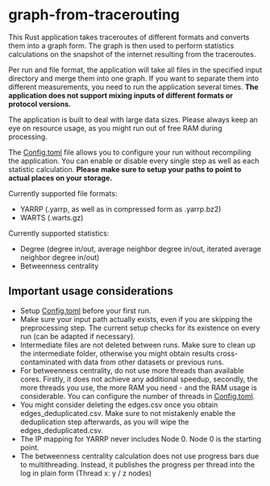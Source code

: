 # graph-from-tracerouting

This Rust application takes traceroutes of different formats and converts them into a graph form. The graph is then used
to perform statistics calculations on the snapshot of the internet resulting from the traceroutes.

Per run and file format, the application will take all files in the specified input directory and merge them into one
graph. If you want to separate them into different measurements, you need to run the application several times. **The
application does not support mixing inputs of different formats or protocol versions.**

The application is built to deal with large data sizes. Please always keep an eye on resource usage, as you might run
out of free RAM during processing.

The [Config.toml](./Config.toml) file allows you to configure your run without recompiling the application. You can
enable or disable every single step as well as each statistic calculation. **Please make sure to setup your paths to
point to actual places on your storage.**

Currently supported file formats:

- YARRP (.yarrp, as well as in compressed form as .yarrp.bz2)
- WARTS (.warts.gz)

Currently supported statistics:

- Degree (degree in/out, average neighbor degree in/out, iterated average neighbor degree in/out)
- Betweenness centrality

## Important usage considerations

- Setup [Config.toml](./Config.toml) before your first run.
- Make sure your input path actually exists, even if you are skipping the preprocessing step. The current setup checks
  for its existence on every run (can be adapted if necessary).
- Intermediate files are not deleted between runs. Make sure to clean up the intermediate folder, otherwise you might
  obtain results cross-contaminated with data from other datasets or previous runs.
- For betweenness centrality, do not use more threads than available cores. Firstly, it does not achieve any additional
  speedup, secondly, the more threads you use, the more RAM you need - and the RAM usage is considerable. You can
  configure the number of threads in [Config.toml](./Config.toml).
- You might consider deleting the edges.csv once you obtain edges_deduplicated.csv. Make sure to not mistakenly enable
  the deduplication step afterwards, as you will wipe the edges_deduplicated.csv.
- The IP mapping for YARRP never includes Node 0. Node 0 is the starting point.
- The betweenness centrality calculation does not use progress bars due to multithreading. Instead, it publishes the
  progress per thread into the log in plain form (Thread x: y / z nodes)